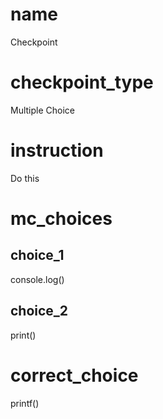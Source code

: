 # name
Checkpoint  

# checkpoint_type
Multiple Choice

# instruction
Do this

# mc_choices

## choice_1
console.log()

## choice_2
print()

# correct_choice
printf()